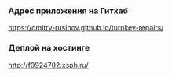 ### Адрес приложения на Гитхаб

https://dmitry-rusinov.github.io/turnkey-repairs/

### Деплой на хостинге

http://f0924702.xsph.ru/